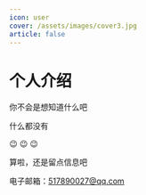 ```yaml
---
icon: user
cover: /assets/images/cover3.jpg
article: false
---
```


# 个人介绍

你不会是想知道什么吧

什么都没有

:wink: :wink: :wink:

算啦，还是留点信息吧

电子邮箱：517890027@qq.com